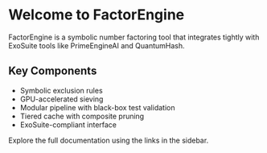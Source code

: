 # Welcome to FactorEngine

FactorEngine is a symbolic number factoring tool that integrates tightly with ExoSuite tools like PrimeEngineAI and QuantumHash.

## Key Components

- Symbolic exclusion rules
- GPU-accelerated sieving
- Modular pipeline with black-box test validation
- Tiered cache with composite pruning
- ExoSuite-compliant interface

Explore the full documentation using the links in the sidebar.